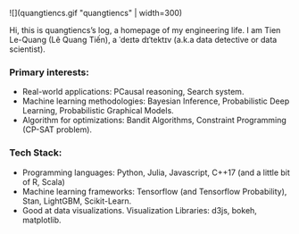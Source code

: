 ![](quangtiencs.gif "quangtiencs"  | width=300)

Hi, this is quangtiencs’s log, a homepage of my engineering life. I am Tien Le-Quang (Lê Quang Tiến), a ˈdeɪtə dɪˈtektɪv (a.k.a data detective or data scientist).

### Primary interests:

- Real-world applications: PCausal reasoning, Search system.
- Machine learning methodologies: Bayesian Inference, Probabilistic Deep Learning, Probabilistic Graphical Models.
- Algorithm for optimizations: Bandit Algorithms, Constraint Programming (CP-SAT problem).

### Tech Stack:

- Programming languages: Python, Julia, Javascript, C++17 (and a little bit of R, Scala)
- Machine learning frameworks: Tensorflow (and Tensorflow Probability), Stan, LightGBM, Scikit-Learn.
- Good at data visualizations. Visualization Libraries: d3js, bokeh, matplotlib.

<!--
**quangtiencs/quangtiencs** is a ✨ _special_ ✨ repository because its `README.md` (this file) appears on your GitHub profile.

Here are some ideas to get you started:

- 🔭 I’m currently working on ...
- 🌱 I’m currently learning ...
- 👯 I’m looking to collaborate on ...
- 🤔 I’m looking for help with ...
- 💬 Ask me about ...
- 📫 How to reach me: ...
- 😄 Pronouns: ...
- ⚡ Fun fact: ...
-->
